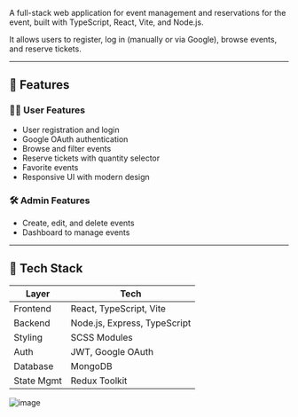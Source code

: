A full-stack web application for event management and reservations for the event, built with TypeScript, React, Vite, and Node.js. 

It allows users to register, log in (manually or via Google), browse events, and reserve tickets.

---

## 🚀 Features

### 🧑‍💼 User Features
- User registration and login
- Google OAuth authentication
- Browse and filter events
- Reserve tickets with quantity selector
- Favorite events
- Responsive UI with modern design

### 🛠️ Admin Features
- Create, edit, and delete events
- Dashboard to manage events

---

## 🧱 Tech Stack

| Layer      | Tech                         |
|------------|------------------------------|
| Frontend   | React, TypeScript, Vite      |
| Backend    | Node.js, Express, TypeScript |
| Styling    | SCSS Modules                 |
| Auth       | JWT, Google OAuth            |
| Database   | MongoDB                      |
| State Mgmt | Redux Toolkit                |


![image](https://github.com/user-attachments/assets/c72fc208-6213-4ee9-bb57-ef05afbb97a0)

